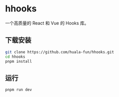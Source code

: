 #  hhooks

一个高质量的 React 和 Vue 的 Hooks 库。

## 下载安装

```bash
git clone https://github.com/huala-fun/hhooks.git
cd hhooks
pnpm install
```

## 运行

```bash
pnpm run dev
```
